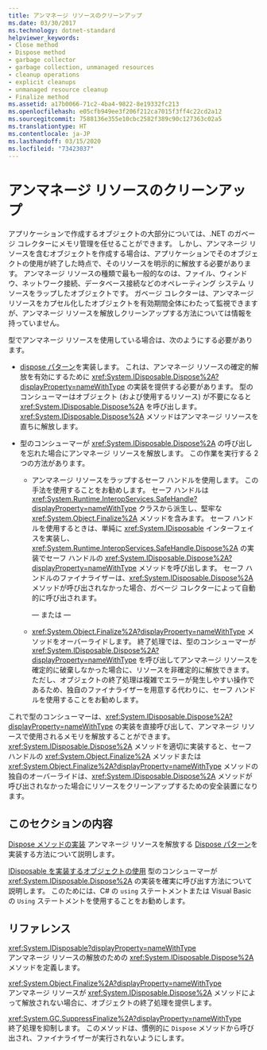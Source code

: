 ```yaml
---
title: アンマネージ リソースのクリーンアップ
ms.date: 03/30/2017
ms.technology: dotnet-standard
helpviewer_keywords:
- Close method
- Dispose method
- garbage collector
- garbage collection, unmanaged resources
- cleanup operations
- explicit cleanups
- unmanaged resource cleanup
- Finalize method
ms.assetid: a17b0066-71c2-4ba4-9822-8e19332fc213
ms.openlocfilehash: e05cfb949ee3f206f212ca7015f3ff4c22cd2a12
ms.sourcegitcommit: 7588136e355e10cbc2582f389c90c127363c02a5
ms.translationtype: HT
ms.contentlocale: ja-JP
ms.lasthandoff: 03/15/2020
ms.locfileid: "73423037"
---
```

# <a name="cleaning-up-unmanaged-resources"></a>アンマネージ リソースのクリーンアップ

アプリケーションで作成するオブジェクトの大部分については、.NET のガベージ コレクターにメモリ管理を任せることができます。 しかし、アンマネージ リソースを含むオブジェクトを作成する場合は、アプリケーションでそのオブジェクトの使用が終了した時点で、そのリソースを明示的に解放する必要があります。 アンマネージ リソースの種類で最も一般的なのは、ファイル、ウィンドウ、ネットワーク接続、データベース接続などのオペレーティング システム リソースをラップしたオブジェクトです。 ガベージ コレクターは、アンマネージ リソースをカプセル化したオブジェクトを有効期間全体にわたって監視できますが、アンマネージ リソースを解放しクリーンアップする方法については情報を持っていません。

型でアンマネージ リソースを使用している場合は、次のようにする必要があります。

- [dispose パターン](implementing-dispose.md)を実装します。 これは、アンマネージ リソースの確定的解放を有効にするために <xref:System.IDisposable.Dispose%2A?displayProperty=nameWithType> の実装を提供する必要があります。 型のコンシューマーはオブジェクト (および使用するリソース) が不要になると <xref:System.IDisposable.Dispose%2A> を呼び出します。 <xref:System.IDisposable.Dispose%2A> メソッドはアンマネージ リソースを直ちに解放します。

- 型のコンシューマーが <xref:System.IDisposable.Dispose%2A> の呼び出しを忘れた場合にアンマネージ リソースを解放します。 この作業を実行する 2 つの方法があります。

  - アンマネージ リソースをラップするセーフ ハンドルを使用します。 この手法を使用することをお勧めします。 セーフ ハンドルは <xref:System.Runtime.InteropServices.SafeHandle?displayProperty=nameWithType> クラスから派生し、堅牢な <xref:System.Object.Finalize%2A> メソッドを含みます。 セーフ ハンドルを使用するときは、単純に <xref:System.IDisposable> インターフェイスを実装し、<xref:System.Runtime.InteropServices.SafeHandle.Dispose%2A> の実装でセーフ ハンドルの <xref:System.IDisposable.Dispose%2A?displayProperty=nameWithType> メソッドを呼び出します。 セーフ ハンドルのファイナライザーは、<xref:System.IDisposable.Dispose%2A> メソッドが呼び出されなかった場合、ガベージ コレクターによって自動的に呼び出されます。

    — または —

  - <xref:System.Object.Finalize%2A?displayProperty=nameWithType> メソッドをオーバーライドします。 終了処理では、型のコンシューマーが <xref:System.IDisposable.Dispose%2A?displayProperty=nameWithType> を呼び出してアンマネージ リソースを確定的に破棄しなかった場合に、リソースを非確定的に解放できます。 ただし、オブジェクトの終了処理は複雑でエラーが発生しやすい操作であるため、独自のファイナライザーを用意する代わりに、セーフ ハンドルを使用することをお勧めします。

これで型のコンシューマーは、<xref:System.IDisposable.Dispose%2A?displayProperty=nameWithType> の実装を直接呼び出して、アンマネージ リソースで使用されるメモリを解放することができます。 <xref:System.IDisposable.Dispose%2A> メソッドを適切に実装すると、セーフ ハンドルの <xref:System.Object.Finalize%2A> メソッドまたは <xref:System.Object.Finalize%2A?displayProperty=nameWithType> メソッドの独自のオーバーライドは、<xref:System.IDisposable.Dispose%2A> メソッドが呼び出されなかった場合にリソースをクリーンアップするための安全装置になります。

## <a name="in-this-section"></a>このセクションの内容

[Dispose メソッドの実装](../../../docs/standard/garbage-collection/implementing-dispose.md) アンマネージ リソースを解放する [Dispose パターン](implementing-dispose.md)を実装する方法について説明します。

[IDisposable を実装するオブジェクトの使用](../../../docs/standard/garbage-collection/using-objects.md) 型のコンシューマーが <xref:System.IDisposable.Dispose%2A> の実装を確実に呼び出す方法について説明します。 このためには、C# の `using` ステートメントまたは Visual Basic の `Using` ステートメントを使用することをお勧めします。

## <a name="reference"></a>リファレンス

<xref:System.IDisposable?displayProperty=nameWithType>\
アンマネージ リソースの解放のための <xref:System.IDisposable.Dispose%2A> メソッドを定義します。

<xref:System.Object.Finalize%2A?displayProperty=nameWithType>\
アンマネージ リソースが <xref:System.IDisposable.Dispose%2A> メソッドによって解放されない場合に、オブジェクトの終了処理を提供します。

<xref:System.GC.SuppressFinalize%2A?displayProperty=nameWithType>\
終了処理を抑制します。 このメソッドは、慣例的に `Dispose` メソッドから呼び出され、ファイナライザーが実行されないようにします。
